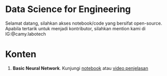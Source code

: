 # Data Science for Engineering

Selamat datang, silahkan akses notebook/code yang bersifat open-source.
Apabila tertarik untuk menjadi kontributor, silahkan mention kami di IG:@camy.labotech

# Konten
1. **Basic Neural Network**. Kunjungi [notebook](https://github.com/camy-labotech/data-science-engineering/blob/main/basic/Neural_Network_Dasar.ipynb) atau [video penjelasan](https://www.youtube.com/watch?v=oIOoD7OE-7M)

